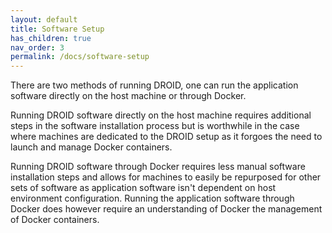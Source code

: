```yaml
---
layout: default
title: Software Setup
has_children: true
nav_order: 3
permalink: /docs/software-setup
---
```


There are two methods of running DROID, one can run the application software directly on the host machine or through Docker. 

Running DROID software directly on the host machine requires additional steps in the software installation process but is worthwhile in the case where machines are dedicated to the DROID setup as it forgoes the need to launch and manage Docker containers. 

Running DROID software through Docker requires less manual software installation steps and allows for machines to easily be repurposed for other sets of software as application software isn't dependent on host environment configuration. Running the application software through Docker does however require an understanding of Docker the management of Docker containers. 
